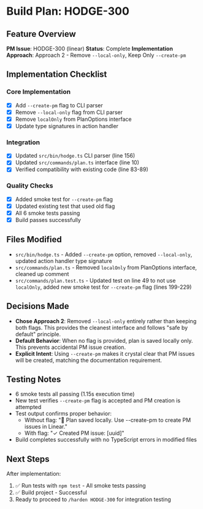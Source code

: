# Build Plan: HODGE-300

## Feature Overview
**PM Issue**: HODGE-300 (linear)
**Status**: Complete
**Implementation Approach**: Approach 2 - Remove `--local-only`, Keep Only `--create-pm`

## Implementation Checklist

### Core Implementation
- [x] Add `--create-pm` flag to CLI parser
- [x] Remove `--local-only` flag from CLI parser
- [x] Remove `localOnly` from PlanOptions interface
- [x] Update type signatures in action handler

### Integration
- [x] Updated `src/bin/hodge.ts` CLI parser (line 156)
- [x] Updated `src/commands/plan.ts` interface (line 10)
- [x] Verified compatibility with existing code (line 83-89)

### Quality Checks
- [x] Added smoke test for `--create-pm` flag
- [x] Updated existing test that used old flag
- [x] All 6 smoke tests passing
- [x] Build passes successfully

## Files Modified
- `src/bin/hodge.ts` - Added `--create-pm` option, removed `--local-only`, updated action handler type signature
- `src/commands/plan.ts` - Removed `localOnly` from PlanOptions interface, cleaned up comment
- `src/commands/plan.test.ts` - Updated test on line 49 to not use `localOnly`, added new smoke test for `--create-pm` flag (lines 199-229)

## Decisions Made
- **Chose Approach 2**: Removed `--local-only` entirely rather than keeping both flags. This provides the cleanest interface and follows "safe by default" principle.
- **Default Behavior**: When no flag is provided, plan is saved locally only. This prevents accidental PM issue creation.
- **Explicit Intent**: Using `--create-pm` makes it crystal clear that PM issues will be created, matching the documentation requirement.

## Testing Notes
- 6 smoke tests all passing (1.15s execution time)
- New test verifies `--create-pm` flag is accepted and PM creation is attempted
- Test output confirms proper behavior:
  - Without flag: "💾 Plan saved locally. Use --create-pm to create PM issues in Linear."
  - With flag: "✓ Created PM issue: [uuid]"
- Build completes successfully with no TypeScript errors in modified files

## Next Steps
After implementation:
1. ✅ Run tests with `npm test` - All smoke tests passing
2. ✅ Build project - Successful
3. Ready to proceed to `/harden HODGE-300` for integration testing
